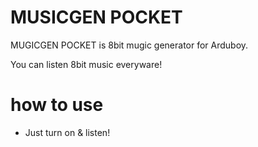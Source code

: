 # MUSICGEN POCKET

MUGICGEN POCKET is 8bit mugic generator for Arduboy.

You can listen 8bit music everyware!

# how to use

- Just turn on & listen!
